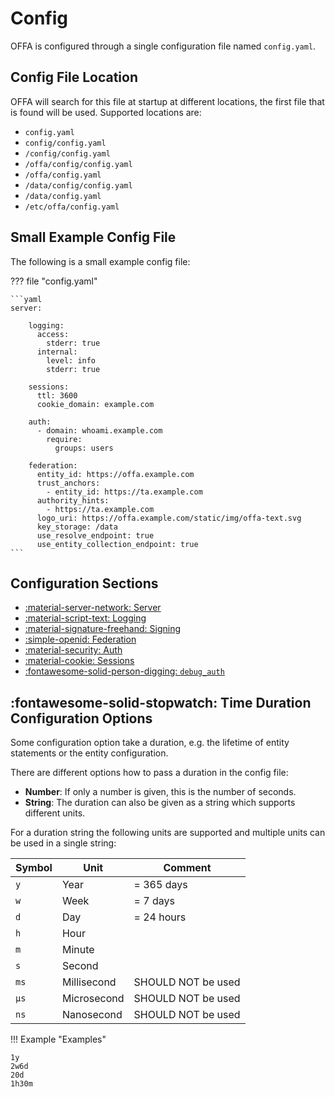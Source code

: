 # Config
OFFA is configured through a single configuration file named `config.yaml`.

## Config File Location

OFFA will search for this file at startup at different locations, the first 
file that is found will be used. Supported locations are:

- `config.yaml`
- `config/config.yaml`
- `/config/config.yaml`
- `/offa/config/config.yaml`
- `/offa/config.yaml`
- `/data/config/config.yaml`
- `/data/config.yaml`
- `/etc/offa/config.yaml`

## Small Example Config File
The following is a small example config file:

??? file "config.yaml"

    ```yaml
    server:

        logging:
          access:
            stderr: true
          internal:
            level: info
            stderr: true

        sessions:
          ttl: 3600
          cookie_domain: example.com

        auth:
          - domain: whoami.example.com
            require:
              groups: users

        federation:
          entity_id: https://offa.example.com
          trust_anchors:
            - entity_id: https://ta.example.com
          authority_hints:
            - https://ta.example.com
          logo_uri: https://offa.example.com/static/img/offa-text.svg
          key_storage: /data
          use_resolve_endpoint: true
          use_entity_collection_endpoint: true
    ```

## Configuration Sections

<div class="grid cards" markdown>

- [:material-server-network: Server](server.md)
- [:material-script-text: Logging](logging.md)
- [:material-signature-freehand: Signing](signing.md)
- [:simple-openid: Federation](federation.md)
- [:material-security: Auth](auth.md)
- [:material-cookie: Sessions](sessions.md)
- [:fontawesome-solid-person-digging: `debug_auth`](debug_auth.md)

</div>

## :fontawesome-solid-stopwatch: Time Duration Configuration Options
Some configuration option take a duration, e.g. the lifetime of entity
statements or the entity configuration.

There are different options how to pass a duration in the config file:

- **Number**: If only a number is given, this is the number of seconds.
- **String**: The duration can also be given as a string which supports
  different units.

For a duration string the following units are supported and multiple units
can be used in a single string:

| Symbol | Unit        | Comment            |
|--------|-------------|--------------------|
| `y`    | Year        | = 365 days         |
| `w`    | Week        | = 7 days           |
| `d`    | Day         | = 24 hours         |
| `h`    | Hour        |                    |
| `m`    | Minute      |                    |
| `s`    | Second      |                    |
| `ms`   | Millisecond | SHOULD NOT be used |
| `µs`   | Microsecond | SHOULD NOT be used |
| `ns`   | Nanosecond  | SHOULD NOT be used |


!!! Example "Examples"
```
1y
2w6d
20d
1h30m
```
